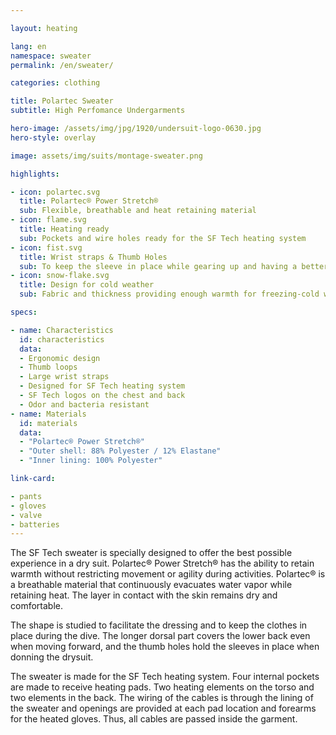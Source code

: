 ```yaml
---

layout: heating

lang: en
namespace: sweater
permalink: /en/sweater/

categories: clothing

title: Polartec Sweater
subtitle: High Perfomance Undergarments

hero-image: /assets/img/jpg/1920/undersuit-logo-0630.jpg
hero-style: overlay

image: assets/img/suits/montage-sweater.png

highlights:

- icon: polartec.svg
  title: Polartec® Power Stretch®
  sub: Flexible, breathable and heat retaining material
- icon: flame.svg
  title: Heating ready
  sub: Pockets and wire holes ready for the SF Tech heating system
- icon: fist.svg
  title: Wrist straps & Thumb Holes
  sub: To keep the sleeve in place while gearing up and having a better fit under drygloves
- icon: snow-flake.svg
  title: Design for cold weather
  sub: Fabric and thickness providing enough warmth for freezing-cold waters

specs:

- name: Characteristics
  id: characteristics
  data:
  - Ergonomic design
  - Thumb loops
  - Large wrist straps
  - Designed for SF Tech heating system
  - SF Tech logos on the chest and back
  - Odor and bacteria resistant
- name: Materials
  id: materials
  data:
  - "Polartec® Power Stretch®"
  - "Outer shell: 88% Polyester / 12% Elastane"
  - "Inner lining: 100% Polyester"

link-card:

- pants
- gloves
- valve
- batteries
---
```

  
The SF Tech sweater is specially designed to offer the best possible experience in a dry suit. Polartec® Power Stretch® has the ability to retain warmth without restricting movement or agility during activities. Polartec® is a breathable material that continuously evacuates water vapor while retaining heat. The layer in contact with the skin remains dry and comfortable.

The shape is studied to facilitate the dressing and to keep the clothes in place during the dive. The longer dorsal part covers the lower back even when moving forward, and the thumb holes hold the sleeves in place when donning the drysuit.

The sweater is made for the SF Tech heating system. Four internal pockets are made to receive heating pads. Two heating elements on the torso and two elements in the back. The wiring of the cables is through the lining of the sweater and openings are provided at each pad location and forearms for the heated gloves. Thus, all cables are passed inside the garment.
